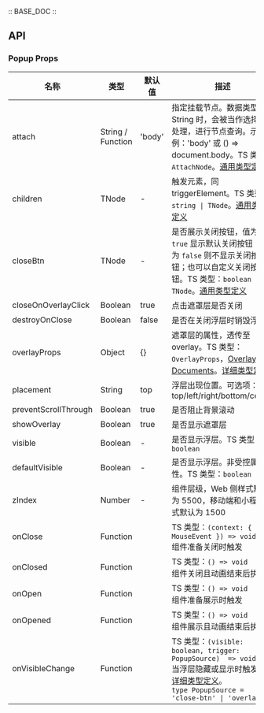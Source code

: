 :: BASE_DOC ::

## API

### Popup Props

名称 | 类型 | 默认值 | 描述 | 必传
-- | -- | -- | -- | --
attach | String / Function | 'body' | 指定挂载节点。数据类型为 String 时，会被当作选择器处理，进行节点查询。示例：'body' 或 () => document.body。TS 类型：`AttachNode`。[通用类型定义](https://github.com/Tencent/tdesign-mobile-react/blob/develop/src/common.ts) | N
children | TNode | - | 触发元素，同 triggerElement。TS 类型：`string \| TNode`。[通用类型定义](https://github.com/Tencent/tdesign-mobile-react/blob/develop/src/common.ts) | N
closeBtn | TNode | - | 是否展示关闭按钮，值为 `true` 显示默认关闭按钮；值为 `false` 则不显示关闭按钮；也可以自定义关闭按钮。TS 类型：`boolean \| TNode`。[通用类型定义](https://github.com/Tencent/tdesign-mobile-react/blob/develop/src/common.ts) | N
closeOnOverlayClick | Boolean | true | 点击遮罩层是否关闭 | N
destroyOnClose | Boolean | false | 是否在关闭浮层时销毁浮层 | N
overlayProps | Object | {} | 遮罩层的属性，透传至 overlay。TS 类型：`OverlayProps`，[Overlay API Documents](./overlay?tab=api)。[详细类型定义](https://github.com/Tencent/tdesign-mobile-react/tree/develop/src/popup/type.ts) | N
placement | String | top | 浮层出现位置。可选项：top/left/right/bottom/center | N
preventScrollThrough | Boolean | true | 是否阻止背景滚动 | N
showOverlay | Boolean | true | 是否显示遮罩层 | N
visible | Boolean | - | 是否显示浮层。TS 类型：`boolean` | N
defaultVisible | Boolean | - | 是否显示浮层。非受控属性。TS 类型：`boolean` | N
zIndex | Number | - | 组件层级，Web 侧样式默认为 5500，移动端和小程序样式默认为 1500 | N
onClose | Function |  | TS 类型：`(context: { e: MouseEvent }) => void`<br/>组件准备关闭时触发 | N
onClosed | Function |  | TS 类型：`() => void`<br/>组件关闭且动画结束后执行 | N
onOpen | Function |  | TS 类型：`() => void`<br/>组件准备展示时触发 | N
onOpened | Function |  | TS 类型：`() => void`<br/>组件展示且动画结束后执行 | N
onVisibleChange | Function |  | TS 类型：`(visible: boolean, trigger: PopupSource)  => void`<br/>当浮层隐藏或显示时触发。[详细类型定义](https://github.com/Tencent/tdesign-mobile-react/tree/develop/src/popup/type.ts)。<br/>`type PopupSource = 'close-btn' \| 'overlay'`<br/> | N
